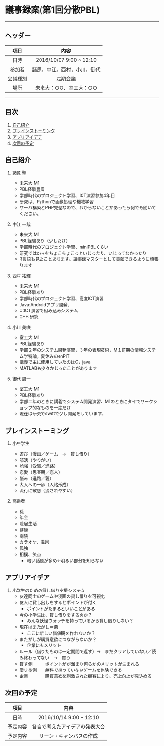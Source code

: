 # 議事録案(第1回分散PBL)
---
## ヘッダー
|項目|内容|
|:--:|:--:|
| 日時 | 2016/10/07  9:00 ~ 12:10|
| 参加者 | 諸原，中江，西村，小川，御代 |
| 会議種別 | 定期会議 |
| 場所 | 未来大：○○、室工大：○○ |

---
## 目次
1. [自己紹介](#anchar1)
2. [ブレインストーミング](#anchar2)
3. [アプリアイデア](#anchar3)
4. [次回の予定](#anchar4)

## <div id="anchar1"/>自己紹介
1. 諸原 聖
	- 未来大 M1
	- PBL経験豊富
	- 学部時代のプロジェクト学習、ICT演習参加4年目
	- 研究は、Pythonで画像処理や機械学習
	- サーバ構築とPHP完璧なので、わからないことがあったら何でも聞いてください。

2. 中江 一哉
	- 未来大 M1
	- PBL経験あり（少しだけ）
	- 学部時代のプロジェクト学習、miniPBLくらい
	- 研究ではc++をちょこちょこっといじったり、いじってなかったり
	- R言語も見たことあります。議事録マスターとして貢献できるように頑張ります

3. 西村 祐輝
	- 未来大 M1
	- PBL経験あり
	- 学部時代のプロジェクト学習、高度ICT演習
	- Java:Androidアプリ開発、
	- C:ICT演習で組み込みシステム
	- C++:研究

4. 小川 美咲
	- 室工大 M1
	- PBL経験あり
	- 学部２年のシステム開発演習，３年の表現技術，M１前期の情報システム学特論，夏休みのenPiT
	- 講義で主に使用していたのはC，java
	- MATLABも少々かじったことがあります

5. 御代 周一
	- 室工大 M1
	- PBL経験あり
	- 学部二年のときに講義でシステム開発演習、M1のときにタイでワークショップ的なものを一度だけ
	- 現在は研究でswiftで少し開発をしています。

## <div id="anchar2"/>ブレインストーミング
1. 小中学生
	- 遊び（漫画／ゲーム　→　貸し借り）
	- 部活（やりがい）
	- 勉強（受験／進路）
	- 恋愛（思春期／恋人）
	- 悩み（進路／親）
	- 大人への一歩（人格形成）
	- 流行に敏感（流されやすい）
	
2. 高齢者
	- 孫
	- 年金
	- 隠居生活
	- 健康
	- 病院
	- カラオケ、温泉
	- 孤独
	- 相撲、笑点
		- 暗い話題が多め←明るい部分を知らない

## <div id="anchar3"/>アプリアイデア
1. 小学生のための貸し借り支援システム
	- 友達同士のゲームや漫画の貸し借りを可視化
	- 友人に貸し出しをするとポイントが付く
		- ポイントがたまるといいことがある
	- 今の小学生は、貸し借りをするのか？
		- みんな妖怪ウォッチを持っているから貸し借りしない？
	- 現在はまたがし＝悪
		- ここに新しい価値観を作れないか？
	- またがしが購買意欲につながらないか？
		- 企業にもメリット
	- ルール（借りたものは一定期間で返す）→　まだクリアしていない／読み終わってない　→　買う
	- 貸す側　　　ポイントがが溜まり何らかのメリットが生まれる
	- 借りる側　　無料で持っていないゲームを体験できる
	- 企業　　　　購買意欲を刺激された顧客により、売上向上が見込める
	 


## <div id="anchar4"/>次回の予定
|項目|内容|
|:--:|:--:|
| 日時 | 2016/10/14  9:00 ~ 12:10|
| 予定内容 | 各自で考えたアイデアの発表大会 |
| 予定内容 | リーン・キャンバスの作成 |
